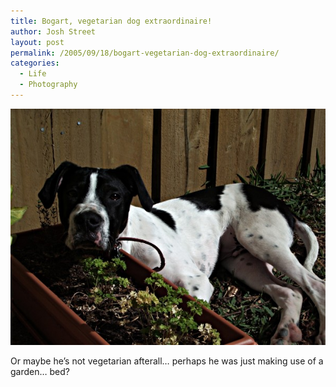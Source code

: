 ```yaml
---
title: Bogart, vegetarian dog extraordinaire!
author: Josh Street
layout: post
permalink: /2005/09/18/bogart-vegetarian-dog-extraordinaire/
categories:
  - Life
  - Photography
---
```

![The vegetarian dog][1]

Or maybe he&#8217;s not vegetarian afterall&#8230; perhaps he was just making use of a garden&#8230; bed?

 [1]: /blog/wp-content/2005/09/bogart.jpg